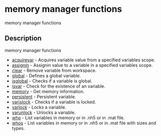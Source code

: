 # memory manager functions

memory manager functions

## Description

memory manager functions

- [acquirevar](acquirevar.md) - Acquires variable value from a specified variables scope.
- [assignin](assignin.md) - Assignin value to a variable in a specified variables scope.
- [clear](clear.md) - Remove variable from workspace.
- [global](global.md) - Defines a global variable.
- [isglobal](isglobal.md) - Checks if a variable is global.
- [isvar](isvar.md) - Check for the existence of an variable.
- [memory](memory.md) - Get memory information.
- [persistent](persistent.md) - Persistent variable.
- [varislock](varislock.md) - Checks if a variable is locked.
- [varlock](varlock.md) - Locks a variable.
- [varunlock](varunlock.md) - Unlocks a variable.
- [who](who.md) - List variables in memory or in .nh5 or in .mat file.
- [whos](whos.md) - List variables in memory or in .nh5 or in .mat file with sizes and types.
